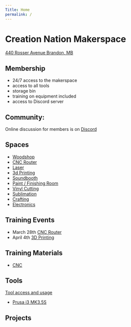 ```yaml
---
Title: Home
permalink: /
---
```


# Creation Nation Makerspace
[440 Rosser Avenue
Brandon, MB](https://maps.app.goo.gl/kUVzckG4yBWrfiLQA)

## Membership
- 24/7 access to the makerspace
- access to all tools
- storage bin
- training on equipment included
- access to Discord server

## Community: 
Online discussion for members is on [Discord](https://discord.com/channels/542188140220383261/)

## Spaces
- [Woodshop](./spaces/woodshop.md)
- [CNC Router](./spaces/cnc.md)
- [Laser](./spaces/laser.md)
- [3d Printing](./spaces/3dprinting.md)
- [Soundbooth](./spaces/soundbooth.md)
- [Paint / Finishing Room](./spaces/paint.md)
- [Vinyl Cutting](./spaces/vinyl.md)
- [Sublimation](./spaces/sublimation.md)
- [Crafting](./spaces/crafting.md)
- [Electronics](/spaces/electronics.md)


## Training Events
- March 28th [CNC Router](https://discord.gg/jDxaVjFn?event=1204242756118257685)
- April 4th [3D Printing](https://discord.gg/jDxaVjFn?event=1219308551122452612)

## Training Materials
- [CNC](/training/cnc)

## Tools
[Tool access and usage](./tools/tools.md)
- [Prusa i3 MK3.5S](./tools/prusaMk3.md)


## Projects